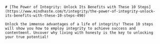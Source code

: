 
    # [The Power of Integrity: Unlock Its Benefits with These 10 Steps](https://www.mindhaste.com/t/integrity/the-power-of-integrity-unlock-its-benefits-with-these-10-steps-490)

    Unlock the immense advantages of a life of integrity! These 10 steps will show you how to employ integrity to achieve success and contentment. Uncover why living with honesty is the key to unlocking your true potential!
    